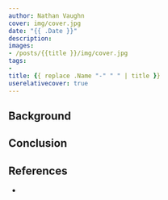 ```yaml
---
author: Nathan Vaughn
cover: img/cover.jpg
date: "{{ .Date }}"
description: 
images:
- /posts/{{title }}/img/cover.jpg
tags:
- 
title: {{ replace .Name "-" " " | title }}
userelativecover: true
---
```


## Background

## Conclusion

## References
- []()
